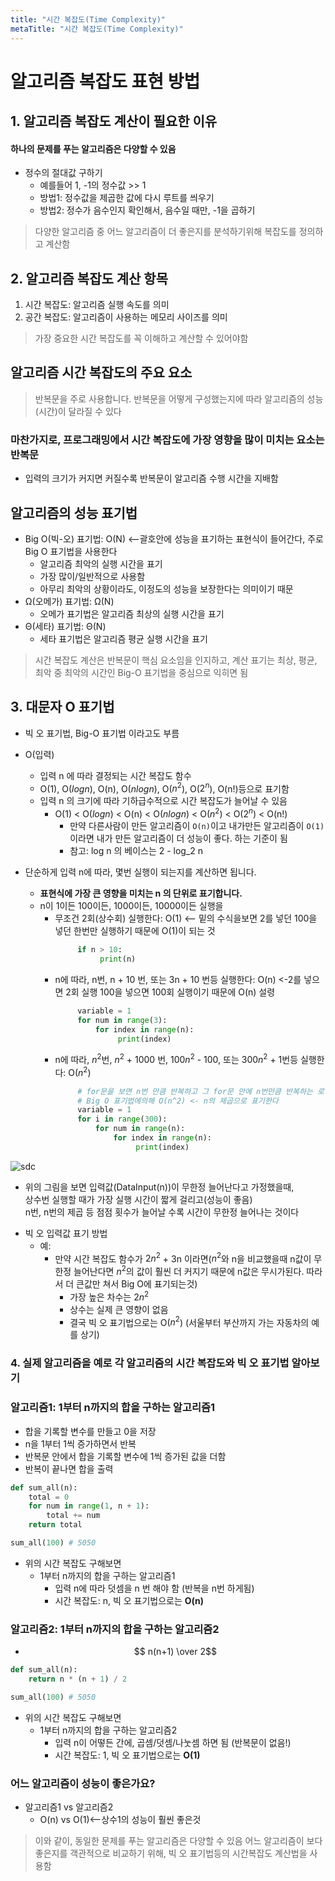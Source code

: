```yaml
---
title: "시간 복잡도(Time Complexity)"
metaTitle: "시간 복잡도(Time Complexity)"
---
```


# 알고리즘 복잡도 표현 방법

## 1. 알고리즘 복잡도 계산이 필요한 이유

#### 하나의 문제를 푸는 알고리즘은 다양할 수 있음

* 정수의 절대값 구하기
    + 예를들어 1, -1의 정수값 >> 1
    + 방법1: 정수값을 제곱한 값에 다시 루트를 씌우기
    + 방법2: 정수가 음수인지 확인해서, 음수일 때만, -1을 곱하기

> 다양한 알고리즘 중 어느 알고리즘이 더 좋은지를 분석하기위해 복잡도를 정의하고 계산함

## 2. 알고리즘 복잡도 계산 항목

1. 시간 복잡도: 알고리즘 실행 속도를 의미
2. 공간 복잡도: 알고리즘이 사용하는 메모리 사이즈를 의미

> 가장 중요한 시간 복잡도를 꼭 이해하고 계산할 수 있어야함

## 알고리즘 시간 복잡도의 주요 요소

> 반복문을 주로 사용합니다.
> 반복문을 어떻게 구성했는지에 따라 알고리즘의 성능(시간)이 달라질 수 있다

### 마찬가지로, 프로그래밍에서 시간 복잡도에 가장 영향을 많이 미치는 요소는 반복문

* 입력의 크기가 커지면 커질수록 반복문이 알고리즘 수행 시간을 지배함

## 알고리즘의 성능 표기법

* Big O(빅-오) 표기법: O(N)  <--괄호안에 성능을 표기하는 표현식이 들어간다, 주로 Big O 표기법을 사용한다
    + 알고리즘 최악의 실행 시간을 표기
    + 가장 많이/일반적으로 사용함
    + 아무리 최악의 상황이라도, 이정도의 성능을 보장한다는 의미이기 때문
* Ω(오메가) 표기법: Ω(N)
    + 오메가 표기법은 알고리즘 최상의 실행 시간을 표기
* Θ(세타) 표기법: Θ(N)
    + 세타 표기법은 알고리즘 평균 실행 시간을 표기

> 시간 복잡도 계산은 반복문이 핵심 요소임을 인지하고, 계산 표기는 최상, 평균, 최악 중 최악의 시간인 Big-O 표기법을 중심으로 익히면 됨

## 3. 대문자 O 표기법

* 빅 오 표기법, Big-O 표기법 이라고도 부름
* O(입력)
  - 입력 n 에 따라 결정되는 시간 복잡도 함수
  - O(1), O($log n$), O(n), O($nlog n$), O($n^2$), O($2^n$), O(n!)등으로 표기함
  - 입력 n 의 크기에 따라 기하급수적으로 시간 복잡도가 늘어날 수 있음
    - O(1) < O($log n$) < O(n) < O($nlog n$) < O($n^2$) < O($2^n$) < O(n!)
      - 만약 다른사람이 만든 알고리즘이 `O(n)`이고 내가만든 알고리즘이 `O(1)`이라면 내가 만든 알고리즘이 더 성능이 좋다. 하는 기준이 됨
      - 참고: log n 의 베이스는 2 - log_2 n

* 단순하게 입력 n에 따라, 몇번 실행이 되는지를 계산하면 됩니다.
  - **표현식에 가장 큰 영향을 미치는 n 의 단위로 표기합니다.**
  - n이 1이든 100이든, 1000이든, 10000이든 실행을
    - 무조건 2회(상수회) 실행한다: O(1) <-- 밑의 수식을보면 2를 넣던 100을 넣던 한번만 실행하기 때문에 O(1)이 되는 것
       ```python
            if n > 10:
                 print(n)
       ```
    - n에 따라, n번, n + 10 번, 또는 3n + 10 번등 실행한다: O(n) <-2를 넣으면 2회 실행 100을 넣으면 100회 실행이기 때문에 O(n) 설령
       ```python
            variable = 1
            for num in range(3):
                for index in range(n):
                     print(index)
       ```
    - n에 따라, $n^2$번, $n^2$ + 1000 번, $100n^2$ - 100, 또는 $300n^2$ + 1번등 실행한다: O($n^2$)
       ```python
            # for문을 보면 n번 만큼 반복하고 그 for문 안에 n번만큼 반복하는 로직이 있는데 총 n번의 n번을 반복했기 때문에 
            # Big O 표기법에의해 O(n^2) <- n의 제곱으로 표기한다
            variable = 1
            for i in range(300):
                for num in range(n):
                    for index in range(n):
                         print(index)
       ```    

![sdc](http://www.fun-coding.org/00_Images/bigo.png)  
  - 위의 그림을 보면 입력값(DataInput(n))이 무한정 늘어난다고 가정했을때,  
  상수번 실행할 때가 가장 실행 시간이 짧게 걸리고(성능이 좋음)  
   n번, n번의 제곱 등 점점 횟수가 늘어날 수록 시간이 무한정 늘어나는 것이다

* 빅 오 입력값 표기 방법
  - 예: 
    - 만약 시간 복잡도 함수가 $2n^2$ + 3n 이라면($n^2$와 n을 비교했을때 n값이 무한정 늘어난다면 $n^2$의 값이 훨씬 더 커지기 때문에 n값은 무시가된다. 따라서 더 큰값만 쳐서 Big O에 표기되는것)
      - 가장 높은 차수는 $2n^2$ 
      - 상수는 실제 큰 영향이 없음 
      - 결국 빅 오 표기법으로는 O($n^2$) (서울부터 부산까지 가는 자동차의 예를 상기)

### 4. 실제 알고리즘을 예로 각 알고리즘의 시간 복잡도와 빅 오 표기법 알아보기

### 알고리즘1: 1부터 n까지의 합을 구하는 알고리즘1
* 합을 기록할 변수를 만들고 0을 저장
* n을 1부터 1씩 증가하면서 반복
* 반복문 안에서 합을 기록할 변수에 1씩 증가된 값을 더함
* 반복이 끝나면 합을 출력
```py
def sum_all(n):
    total = 0
    for num in range(1, n + 1):
        total += num
    return total

sum_all(100) # 5050
```
- 위의 시간 복잡도 구해보면
  - 1부터 n까지의 합을 구하는 알고리즘1
    - 입력 n에 따라 덧셈을 n 번 해야 함 (반복을 n번 하게됨)
    - 시간 복잡도: n, 빅 오 표기법으로는 **O(n)**

### 알고리즘2: 1부터 n까지의 합을 구하는 알고리즘2

- $$ n(n+1) \over 2$$

```py
def sum_all(n):
    return n * (n + 1) / 2

sum_all(100) # 5050
```

- 위의 시간 복잡도 구해보면
  - 1부터 n까지의 합을 구하는 알고리즘2
    - 입력 n이 어떻든 간에, 곱셈/덧셈/나눗셈 하면 됨 (반복문이 없음!)
    - 시간 복잡도: 1, 빅 오 표기법으로는 **O(1)**

### 어느 알고리즘이 성능이 좋은가요?
- 알고리즘1 vs 알고리즘2
  - O(n) vs O(1)<--상수1의 성능이 훨씬 좋은것

> 이와 같이, 동일한 문제를 푸는 알고리즘은 다양할 수 있음
> 어느 알고리즘이 보다 좋은지를 객관적으로 비교하기 위해, 빅 오 표기법등의 시간복잡도 계산법을 사용함